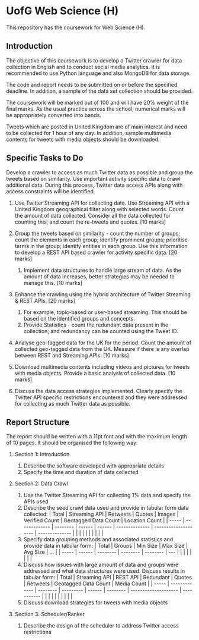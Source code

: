 # UofG Web Science (H)

This repository has the coursework for Web Science (H).

## Introduction

The objective of this coursework is to develop a Twitter crawler for data collection in English and to conduct social media analytics. It is recommended to use Python language and also MongoDB for data storage.

The code and report needs to be submitted on or before the specified deadline. In addition, a sample of the data set collection should be provided.

The coursework will be marked out of 100 and will have 20% weight of the final marks. As the usual practice across the school, numerical marks will be appropriately converted into bands.

Tweets which are posted in United Kingdom are of main interest and need to be collected for 1 hour of any day. In addition, sample multimedia contents for tweets with media objects should be downloaded.

## Specific Tasks to Do

Develop a crawler to access as much Twitter data as possible and group the tweets based on similarity. Use important activity specific data to crawl additional data. During this process, Twitter data access APIs along with access constraints will be identified.

1. Use Twitter Streaming API for collecting data. Use Streaming API with a United Kingdom geographical filter along with selected words. Count the amount of data collected. Consider all the data collected for counting this, and count the re-tweets and quotes. [10 marks]

2. Group the tweets based on similarity - count the number of groups; count the elements in each group; identify prominent groups; prioritise terms in the group; identify entities in each group. Use this information to develop a REST API based crawler for activity specific data. [20 marks]
    1. Implement data structures to handle large stream of data. As the amount of data increases, better strategies may be needed to manage this. [10 marks]

3. Enhance the crawling using the hybrid architecture of Twitter Streaming & REST APIs. [20 marks]
    1. For example, topic-based or user-based streaming. This should be based on the identified groups and concepts.
    2. Provide Statistics - count the redundant data present in the collection; and redundancy can be counted using the Tweet ID.

4. Analyse geo-tagged data for the UK for the period. Count the amount of collected geo-tagged data from the UK. Measure if there is any overlap between REST and Streaming APIs. [10 marks]

5. Download multimedia contents including videos and pictures for tweets with media objects. Provide a basic analysis of collected data. [10 marks]

6. Discuss the data access strategies implemented. Clearly specify the Twitter API specific restrictions encountered and they were addressed for collecting as much Twitter data as possible.

## Report Structure

The report should be written with a 11pt font and with the maximum length of 10 pages. It should be organised the following way:

1. Section 1: Introduction
    1. Describe the software developed with appropriate details
    2. Specify the time and duration of data collected

2. Section 2: Data Crawl
    1. Use the Twitter Streaming API for collecting 1% data and specify the APIs used
    2. Describe the seed crawl data used and provide in tabular form data collected:
        | Total | Streaming API | Retweets | Quotes | Images | Verified Count | Geotagged Data Count | Location Count |
        | ----- | ------------- | -------- | ------ | ------ | -------------- | -------------------- | -------------- |
        |       |               |          |        |        |                |                      |                |
    3. Specify data grouping methods and associated statistics and provide data in tabular form:
        | Total | Groups | Min Size | Max Size | Avg Size | ... |
        | ----- | ------ | -------- | -------- | -------- | --- |
        |       |        |          |          |          |     |
    4. Discuss how issues with large amount of data and groups were addressed and what data structures were used. Discuss results in tabular form:
        | Total | Streaming API | REST API | Redundant | Quotes | Retweets | Geotagged Data Count | Media Count |
        | ----- | ------------- | -------- | --------- | ------ | -------- | -------------------- | ----------- |
        |       |               |          |           |        |          |                      |             |
    5. Discuss download strategies for tweets with media objects

3. Section 3: Scheduler/Ranker
    1. Describe the design of the scheduler to address Twitter access restrictions